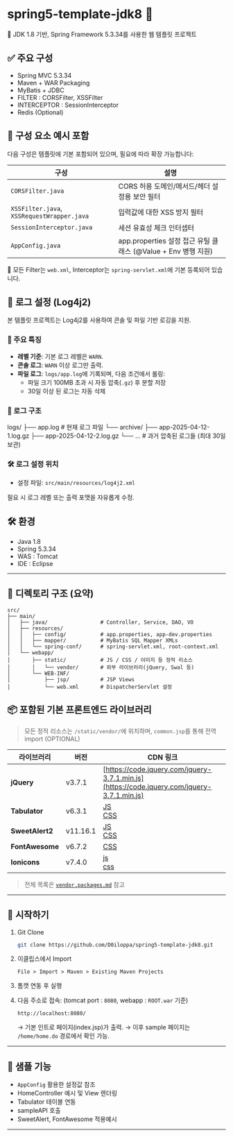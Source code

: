 # spring5-template-jdk8 🧱

📌 JDK 1.8 기반, Spring Framework 5.3.34를 사용한 웹 템플릿 프로젝트

## ✅ 주요 구성
- Spring MVC 5.3.34
- Maven + WAR Packaging
- MyBatis + JDBC
- FILTER : CORSFilter, XSSFilter
- INTERCEPTOR : SessionInterceptor
- Redis (Optional)

## 🧱 구성 요소 예시 포함

다음 구성은 템플릿에 기본 포함되어 있으며, 필요에 따라 확장 가능합니다:

| 구성 | 설명 |
|------|------|
| `CORSFilter.java` | CORS 허용 도메인/메서드/헤더 설정용 보안 필터 |
| `XSSFilter.java`, `XSSRequestWrapper.java` | 입력값에 대한 XSS 방지 필터 |
| `SessionInterceptor.java` | 세션 유효성 체크 인터셉터 |
| `AppConfig.java` | app.properties 설정 접근 유틸 클래스 (@Value + Env 병행 지원) |

📌 모든 Filter는 `web.xml`, Interceptor는 `spring-servlet.xml`에 기본 등록되어 있습니다.

## 🧾 로그 설정 (Log4j2)

본 템플릿 프로젝트는 Log4j2를 사용하여 콘솔 및 파일 기반 로깅을 지원.

### 📌 주요 특징
- **레벨 기준**: 기본 로그 레벨은 `WARN`.
- **콘솔 로그**: `WARN` 이상 로그만 출력.
- **파일 로그**: `logs/app.log`에 기록되며, 다음 조건에서 롤링:
  - 파일 크기 100MB 초과 시 자동 압축(`.gz`) 후 분할 저장
  - 30일 이상 된 로그는 자동 삭제

### 📁 로그 구조
logs/
├── app.log                    # 현재 로그 파일
└── archive/
    ├── app-2025-04-12-1.log.gz
    ├── app-2025-04-12-2.log.gz
    └── ...                    # 과거 압축된 로그들 (최대 30일 보관)

### 🛠 로그 설정 위치
- 설정 파일: `src/main/resources/log4j2.xml`

필요 시 로그 레벨 또는 출력 포맷을 자유롭게 수정.


## 🛠️ 환경

- Java 1.8
- Spring 5.3.34
- WAS : Tomcat
- IDE : Eclipse

---

## 📁 디렉토리 구조 (요약)
```
src/
├── main/
│   ├── java/                 # Controller, Service, DAO, VO
│   ├── resources/
│   │   ├── config/           # app.properties, app-dev.properties
│   │   ├── mapper/           # MyBatis SQL Mapper XMLs
│   │   └── spring-conf/      # spring-servlet.xml, root-context.xml
│   └── webapp/
│       ├── static/           # JS / CSS / 이미지 등 정적 리소스
│       │   └── vendor/       # 외부 라이브러리(jQuery, Swal 등)
│       └── WEB-INF/
│           ├── jsp/          # JSP Views
│           └── web.xml       # DispatcherServlet 설정
```



## 📦 포함된 기본 프론트엔드 라이브러리

> 모든 정적 리소스는 `/static/vendor/`에 위치하며, `common.jsp`를 통해 전역 import (OPTIONAL)

| 라이브러리       | 버전      | CDN 링크 |
|------------------|-----------|----------|
| **jQuery**       | v3.7.1    | [https://code.jquery.com/jquery-3.7.1.min.js](https://code.jquery.com/jquery-3.7.1.min.js) |
| **Tabulator**    | v6.3.1    | [JS](https://unpkg.com/tabulator-tables@6.3.1/dist/js/tabulator.min.js) <br> [CSS](https://unpkg.com/tabulator-tables@6.3.1/dist/css/tabulator.min.css) |
| **SweetAlert2**  | v11.16.1  | [JS](https://cdn.jsdelivr.net/npm/sweetalert2@11.16.1/dist/sweetalert2.min.js) <br> [CSS](https://cdn.jsdelivr.net/npm/sweetalert2@11.16.1/dist/sweetalert2.min.css) |
| **FontAwesome**  | v6.7.2    | [CSS](https://cdnjs.cloudflare.com/ajax/libs/font-awesome/6.7.2/css/all.min.css) |
| **Ionicons**     | v7.4.0    | [js](https://cdn.jsdelivr.net/npm/ionicons@7.4.0/dist/esm/ionicons.min.js) <br> [css](https://cdn.jsdelivr.net/npm/ionicons@7.4.0/dist/collection/components/icon/icon.min.css) |



> 전체 목록은 [`vendor.packages.md`](./src/main/webapp/static/vendor/vendor.packages.md) 참고

---

## 🚀 시작하기

1. Git Clone
    ```bash
    git clone https://github.com/D0iloppa/spring5-template-jdk8.git
    ```

2. 이클립스에서 Import
    ```
    File > Import > Maven > Existing Maven Projects
    ```

3. 톰캣 연동 후 실행

4. 다음 주소로 접속: (tomcat port : `8080`, webapp : `ROOT.war` 기준)
    ```
    http://localhost:8080/
    ```
    → 기본 인트로 페이지(index.jsp)가 출력.
    → 이후 sample 페이지는 `/home/home.do` 경로에서 확인 가능.

---

## 🧪 샘플 기능

- `AppConfig` 활용한 설정값 참조
- HomeController 예시 및 View 렌더링
- Tabulator 테이블 연동
- sampleAPI 호출
- SweetAlert, FontAwesome 적용예시


---




